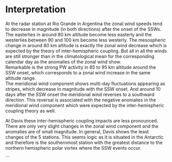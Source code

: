 # Interpretation
At the radar station at Rio Grande in Argentina the zonal wind speeds tend to decrease in magnitude (in both directions) after the onset of the SSWs. The easterlies in around 80 km altitude become less easterly and the westerlies between 90 and 100 km become less westerly. The mesospheric change in around 80 km altitude is exactly the zonal wind decrease which is expected by the theory of inter-hemispheric coupling. But all in all the winds are still stronger than in the climatological mean for the corresponding calendar day as the anomalies of the zonal wind show.<br>
Remarkable is the strong PW activity in 85 to 95 km altitude around the SSW onset, which corresponds to a zonal wind increase in the same altitude range.<br>
The meridional wind component shows multi-day fluctuations appearing as stripes, which decrease in magnitude with the SSW onset. And around 10 days after the SSW onset the meridional wind reverses to a southward direction. This reversal is associated with the negative anomalies in the meridional wind component which were expected by the inter-hemispheric coupling theory as well.<br>

At Davis these inter-hemispheric coupling impacts are less pronounced. There are only very slight changes in the zonal wind component and the anomalies are of small magnitude. In general, Davis shows the least changes of the 5 stations. This seems logic as it is situated in the Antarctic and therefore is the southernmost station with the greatest distance to the northern hemispheric polar vortex where the SSW events occur.
<script src="https://utteranc.es/client.js"
        repo="VACILT/SSW_project"
        issue-term="pathname"
        label="utterances"
        theme="github-light"
        crossorigin="anonymous"
        async>
</script>```
